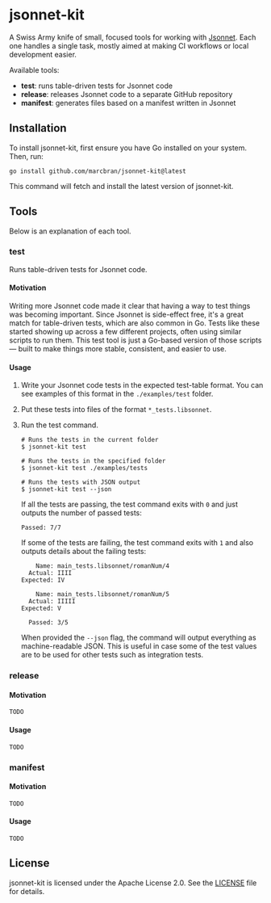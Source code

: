 # jsonnet-kit

A Swiss Army knife of small, focused tools for working with [Jsonnet](https://jsonnet.org/).
Each one handles a single task, mostly aimed at making CI workflows or local development easier.

Available tools:

- **test**: runs table-driven tests for Jsonnet code
- **release**: releases Jsonnet code to a separate GitHub repository
- **manifest**: generates files based on a manifest written in Jsonnet

## Installation

To install jsonnet-kit, first ensure you have Go installed on your system. Then, run:

```shell
go install github.com/marcbran/jsonnet-kit@latest
```

This command will fetch and install the latest version of jsonnet-kit.

## Tools

Below is an explanation of each tool.

### test

Runs table-driven tests for Jsonnet code.

#### Motivation

Writing more Jsonnet code made it clear that having a way to test things was becoming important.
Since Jsonnet is side-effect free, it's a great match for table-driven tests, which are also common in Go.
Tests like these started showing up across a few different projects, often using similar scripts to run them.
This test tool is just a Go-based version of those scripts — built to make things more stable, consistent, and easier to use.

#### Usage

1. Write your Jsonnet code tests in the expected test-table format.
   You can see examples of this format in the `./examples/test` folder.
2. Put these tests into files of the format `*_tests.libsonnet`.
3. Run the test command.
   ```shell
   # Runs the tests in the current folder
   $ jsonnet-kit test
   
   # Runs the tests in the specified folder
   $ jsonnet-kit test ./examples/tests
   
   # Runs the tests with JSON output
   $ jsonnet-kit test --json
   ```
   
   If all the tests are passing, the test command exits with `0` and just outputs the number of passed tests:
   ```
   Passed: 7/7
   ```

   If some of the tests are failing, the test command exits with `1` and also outputs details about the failing tests:
   ```
       Name: main_tests.libsonnet/romanNum/4
     Actual: IIII
   Expected: IV

       Name: main_tests.libsonnet/romanNum/5
     Actual: IIIII
   Expected: V

     Passed: 3/5
   ```

   When provided the `--json` flag, the command will output everything as machine-readable JSON.
   This is useful in case some of the test values are to be used for other tests such as integration tests.

### release

#### Motivation

`TODO`

#### Usage

`TODO`

### manifest

#### Motivation

`TODO`

#### Usage

`TODO`

## License

jsonnet-kit is licensed under the Apache License 2.0. See the [LICENSE](./LICENSE) file for details.
